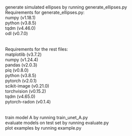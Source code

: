 generate simulated ellipses by running generate_ellipses.py <br>
Requirements for generate_ellipses.py: <br>
numpy (v1.18.1) <br>
python (v3.8.5) <br>
tqdm (v4.46.0) <br>
odl (v0.7.0)  <br>
 <br> <br>
Requirements for the rest files: <br>
matplotlib (v3.7.2) <br>
numpy (v1.24.4) <br> 
pandas (v2.0.3) <br>
piq (v0.8.0 ) <br>
python (v3.8.5) <br>
pytorch (v2.0.1) <br>
scikit-image (v0.21.0) <br>
torchvision (v0.15.2) <br>
tqdm (v4.65.0) <br>
pytorch-radon (v0.1.4)  <br>
 <br> <br>
train model A by running train_unet_A.py <br>
evaluate models on test set by running evaluate.py <br>
plot examples by running example.py 

